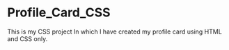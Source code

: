# Profile_Card_CSS
This is my CSS project
In which I have created my profile card using HTML and CSS only.
